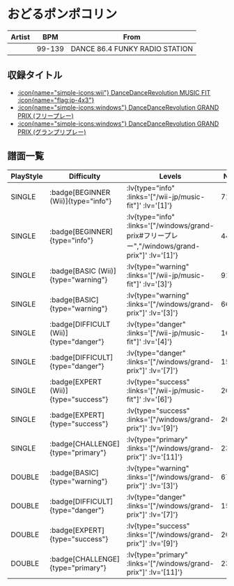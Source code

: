 # おどるポンポコリン

|Artist|BPM|From|
|------|---|----|
||99-139|DANCE 86.4 FUNKY RADIO STATION|

## 収録タイトル

- [ :icon{name="simple-icons:wii"} DanceDanceRevolution MUSIC FIT :icon{name="flag:jp-4x3"} ](/wii-jp/music-fit)
- [ :icon{name="simple-icons:windows"} DanceDanceRevolution GRAND PRIX (フリープレー)](/windows/grand-prix#フリープレー)
- [ :icon{name="simple-icons:windows"} DanceDanceRevolution GRAND PRIX (グランプリプレー)](/windows/grand-prix)

## 譜面一覧

|PlayStyle|Difficulty|Levels|Notes|Movie|
|---------|----------|------|-----|-----|
|SINGLE| :badge[BEGINNER (Wii)]{type="info"} | :lv{type="info" :links='["/wii-jp/music-fit"]' :lv='[1]'} |71/0||
|SINGLE| :badge[BEGINNER]{type="info"} | :lv{type="info" :links='["/windows/grand-prix#フリープレー","/windows/grand-prix"]' :lv='[1]'} |44/3||
|SINGLE| :badge[BASIC (Wii)]{type="warning"} | :lv{type="warning" :links='["/wii-jp/music-fit"]' :lv='[3]'} |91/23||
|SINGLE| :badge[BASIC]{type="warning"} | :lv{type="warning" :links='["/windows/grand-prix"]' :lv='[3]'} |66/4||
|SINGLE| :badge[DIFFICULT (Wii)]{type="danger"} | :lv{type="danger" :links='["/wii-jp/music-fit"]' :lv='[4]'} |168/23||
|SINGLE| :badge[DIFFICULT]{type="danger"} | :lv{type="danger" :links='["/windows/grand-prix"]' :lv='[7]'} |158/4||
|SINGLE| :badge[EXPERT (Wii)]{type="success"} | :lv{type="success" :links='["/wii-jp/music-fit"]' :lv='[6]'} |200/24||
|SINGLE| :badge[EXPERT]{type="success"} | :lv{type="success" :links='["/windows/grand-prix"]' :lv='[9]'} |201/24||
|SINGLE| :badge[CHALLENGE]{type="primary"} | :lv{type="primary" :links='["/windows/grand-prix"]' :lv='[11]'} |233/50||
|DOUBLE| :badge[BASIC]{type="warning"} | :lv{type="warning" :links='["/windows/grand-prix"]' :lv='[3]'} |67/4||
|DOUBLE| :badge[DIFFICULT]{type="danger"} | :lv{type="danger" :links='["/windows/grand-prix"]' :lv='[7]'} |158/4||
|DOUBLE| :badge[EXPERT]{type="success"} | :lv{type="success" :links='["/windows/grand-prix"]' :lv='[9]'} |201/24||
|DOUBLE| :badge[CHALLENGE]{type="primary"} | :lv{type="primary" :links='["/windows/grand-prix"]' :lv='[11]'} |233/49||
